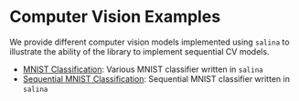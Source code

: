# Computer Vision Examples

We provide different computer vision models implemented using `salina` to illustrate the ability of the library to implement sequential CV models.

* [MNIST Classification](mnist/): Various MNIST classifier written in `salina`
* [Sequential MNIST Classification](sequential_mnist/): Sequential MNIST classifier written in `salina`
